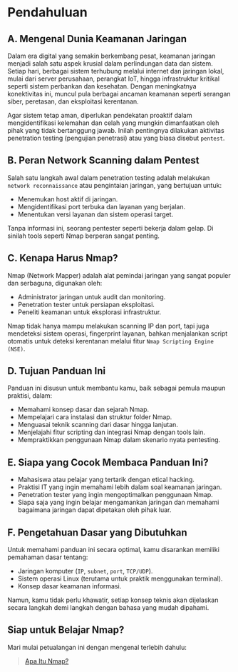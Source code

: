 # Pendahuluan

## A. Mengenal Dunia Keamanan Jaringan

Dalam era digital yang semakin berkembang pesat, keamanan jaringan menjadi salah satu aspek krusial dalam perlindungan data dan sistem. Setiap hari, berbagai sistem terhubung melalui internet dan jaringan lokal, mulai dari server perusahaan, perangkat IoT, hingga infrastruktur kritikal seperti sistem perbankan dan kesehatan. Dengan meningkatnya konektivitas ini, muncul pula berbagai ancaman keamanan seperti serangan siber, peretasan, dan eksploitasi kerentanan.

Agar sistem tetap aman, diperlukan pendekatan proaktif dalam mengidentifikasi kelemahan dan celah yang mungkin dimanfaatkan oleh pihak yang tidak bertanggung jawab. Inilah pentingnya dilakukan aktivitas penetration testing (pengujian penetrasi) atau yang biasa disebut `pentest`.

## B. Peran Network Scanning dalam Pentest

Salah satu langkah awal dalam penetration testing adalah melakukan `network reconnaissance` atau pengintaian jaringan, yang bertujuan untuk:

- Menemukan host aktif di jaringan.
- Mengidentifikasi port terbuka dan layanan yang berjalan.
- Menentukan versi layanan dan sistem operasi target.

Tanpa informasi ini, seorang pentester seperti bekerja dalam gelap. Di sinilah tools seperti Nmap berperan sangat penting.

## C. Kenapa Harus Nmap?

Nmap (Network Mapper) adalah alat pemindai jaringan yang sangat populer dan serbaguna, digunakan oleh:

- Administrator jaringan untuk audit dan monitoring.
- Penetration tester untuk persiapan eksploitasi.
- Peneliti keamanan untuk eksplorasi infrastruktur.

Nmap tidak hanya mampu melakukan scanning IP dan port, tapi juga mendeteksi sistem operasi, fingerprint layanan, bahkan menjalankan script otomatis untuk deteksi kerentanan melalui fitur `Nmap Scripting Engine (NSE)`.

## D. Tujuan Panduan Ini

Panduan ini disusun untuk membantu kamu, baik sebagai pemula maupun praktisi, dalam:

- Memahami konsep dasar dan sejarah Nmap.
- Mempelajari cara instalasi dan struktur folder Nmap.
- Menguasai teknik scanning dari dasar hingga lanjutan.
- Menjelajahi fitur scripting dan integrasi Nmap dengan tools lain.
- Mempraktikkan penggunaan Nmap dalam skenario nyata pentesting.

## E. Siapa yang Cocok Membaca Panduan Ini?

- Mahasiswa atau pelajar yang tertarik dengan etical hacking.
- Praktisi IT yang ingin memahami lebih dalam soal keamanan jaringan.
- Penetration tester yang ingin mengoptimalkan penggunaan Nmap.
- Siapa saja yang ingin belajar mengamankan jaringan dan memahami bagaimana jaringan dapat dipetakan oleh pihak luar.

## F. Pengetahuan Dasar yang Dibutuhkan

Untuk memahami panduan ini secara optimal, kamu disarankan memiliki pemahaman dasar tentang:

- Jaringan komputer (`IP`, `subnet`, `port`, `TCP/UDP`).
- Sistem operasi Linux (terutama untuk praktik menggunakan terminal).
- Konsep dasar keamanan informasi.

Namun, kamu tidak perlu khawatir, setiap konsep teknis akan dijelaskan secara langkah demi langkah dengan bahasa yang mudah dipahami.

## Siap untuk Belajar Nmap?

Mari mulai petualangan ini dengan mengenal terlebih dahulu:

> [Apa Itu Nmap?](https://github.com/fixploit03/Belajar-Nmap/blob/main/resource/Apa%20Itu%20Nmap%3F.md)
